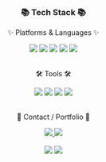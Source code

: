 
<!-- <div align=center>
	<img src="https://capsule-render.vercel.app/api?type=waving&color=auto&height=200&section=header&text=zzaerynn%20Github!&fontSize=90" />	
</div>-->
<div align=center>
	<h3>📚 Tech Stack 📚</h3>
	<p>✨ Platforms & Languages ✨</p>
</div>
<div align="center">
  <img src="https://img.shields.io/badge/Python-3776AB?style=flat&logo=Conda-Forge&logoColor=white" />
	<img src="https://img.shields.io/badge/Java-007396?style=flat&logo=Conda-Forge&logoColor=white" />
	<img src="https://img.shields.io/badge/HTML5-E34F26?style=flat&logo=HTML5&logoColor=white" />
	<img src="https://img.shields.io/badge/CSS3-1572B6?style=flat&logo=CSS3&logoColor=white" />
	<img src="https://img.shields.io/badge/JavaScript-F7DF1E?style=flat&logo=JavaScript&logoColor=white" />
	<br>
</div>
<br>
<div align=center>
	<p>🛠 Tools 🛠</p>
</div>
<div align="center">
	<img src="https://img.shields.io/badge/Eclipse%20IDE-2C2255?style=flat&logo=EclipseIDE&logoColor=white" />
	<img src="https://img.shields.io/badge/Visual%20Studio%20Code-007ACC?style=flat&logo=VisualStudioCode&logoColor=white" />
	<img src="https://img.shields.io/badge/AWS-232F3E?style=flat&logo=AmazonAWS&logoColor=white" />
	<img src="https://img.shields.io/badge/GitHub-181717?style=flat&logo=GitHub&logoColor=white" />
</div>
<br>
<div align="center">
	<p>🎨 Contact / Portfolio 🎨</p>
</div>
<div align=center>
	<a href="mailto:hyerinchoi2178@gmail.com">
		<img src="https://img.shields.io/badge/Gmail-EA4335?style=flat&logo=Gmail&logoColor=white" />
	</a>
	<a href="https://zzaerynn.notion.site/I-am-growing-everyday-92d7b2c7f4de4d3197a5798bae786e73">
		<img src="https://img.shields.io/badge/Notion-000000?style=flat&logo=Notion&logoColor=white" />
	</a>
	<br>
</div>
<div align="center">
	<br>
<img src="https://github-readme-stats.vercel.app/api/top-langs/?username=zzaerynn&layout=compact">
<img src="https://github-readme-stats.vercel.app/api?username=zzaerynn&show_icons=true">

<!--[Taehyun's GitHub Contributor stats](https://github-contributor-stats.vercel.app/api?username=zzaerynn) -->

<br>
<!--<p>🏆 Baekjoon solved rank 🏆</p>-->
	
<!--[![Solved.ac Profile](http://mazassumnida.wtf/api/v2/generate_badge?boj=kycasdzxc)](https://solved.ac/kycasdzxc)-->
</div>
